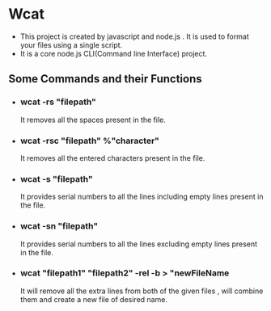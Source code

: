 
# Wcat

- This project is created by javascript and node.js . It is used to format your files using a single script.
- It is a core node.js CLI(Command line Interface) project.

## Some Commands and their Functions

- ### wcat -rs "filepath"
    It removes all the spaces present in the file.



- ### wcat -rsc "filepath" %"character"
    It removes all the entered characters present in the file.



- ### wcat -s "filepath"
    It provides serial numbers to all the lines including empty lines present in the file.


- ### wcat -sn "filepath"
    It provides serial numbers to all the lines excluding empty lines present in the file.


- ### wcat "filepath1" "filepath2" -rel -b > "newFileName
    It will remove all the extra lines from both of the given files , will combine them and create a new file of desired name.



